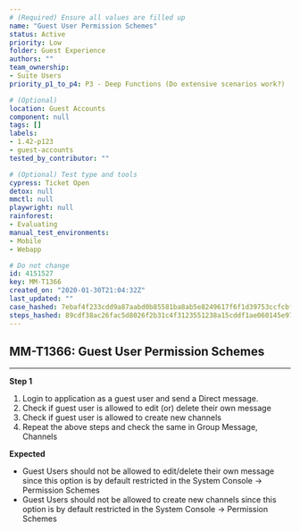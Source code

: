 ```yaml
---
# (Required) Ensure all values are filled up
name: "Guest User Permission Schemes"
status: Active
priority: Low
folder: Guest Experience
authors: ""
team_ownership: 
- Suite Users
priority_p1_to_p4: P3 - Deep Functions (Do extensive scenarios work?)

# (Optional)
location: Guest Accounts
component: null
tags: []
labels: 
- 1.42-p123
- guest-accounts
tested_by_contributor: ""

# (Optional) Test type and tools
cypress: Ticket Open
detox: null
mmctl: null
playwright: null
rainforest: 
- Evaluating
manual_test_environments:
- Mobile
- Webapp

# Do not change
id: 4151527
key: MM-T1366
created_on: "2020-01-30T21:04:32Z"
last_updated: ""
case_hashed: 7ebaf4f233cdd9a87aabd0b85581ba8ab5e8249617f6f1d39753ccfcbff75dc2da133440de6d16399dcceb38d774319b
steps_hashed: 89cdf38ac26fac5d8026f2b31c4f3123551238a15cddf1ae060145e9716a2ec45d06237361bcbd8c7d7883c7949e760f
---
```


<!-- (Auto-generated) Based on frontmatter's "key" and "name" -->

## MM-T1366: Guest User Permission Schemes

---

**Step 1**

1. Login to application as a guest user and send a Direct message.
2. Check if guest user is allowed to edit (or) delete their own message
3. Check if guest user is allowed to create new channels
4. Repeat the above steps and check the same in Group Message, Channels

**Expected**

- Guest Users should not be allowed to edit/delete their own message since this option is by default restricted in the System Console -> Permission Schemes
- Guest Users should not be allowed to create new channels since this option is by default restricted in the System Console -> Permission Schemes
